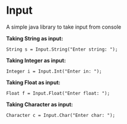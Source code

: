 # Input
A simple java library to take input from console

**Taking String as input:** 

    String s = Input.String("Enter string: ");

**Taking Integer as input:**

    Integer i = Input.Int("Enter in: ");
**Taking Float as input:**

    Float f = Input.Float("Enter float: ");
**Taking Character as input:**

    Character c = Input.Char("Enter char: ");
